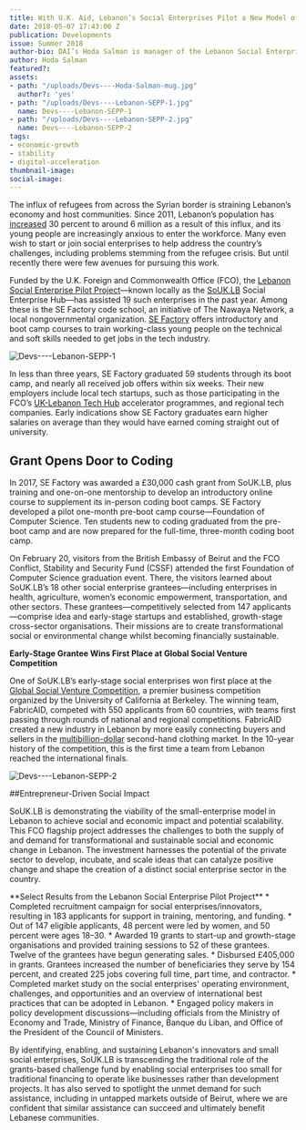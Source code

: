 ```yaml
---
title: With U.K. Aid, Lebanon’s Social Enterprises Pilot a New Model of Development
date: 2018-05-07 17:43:00 Z
publication: Developments
issue: Summer 2018
author-bio: DAI’s Hoda Salman is manager of the Lebanon Social Enterprise Pilot Project.
author: Hoda Salman
featured?: 
assets:
- path: "/uploads/Devs----Hoda-Salman-mug.jpg"
  author?: 'yes'
- path: "/uploads/Devs----Lebanon-SEPP-1.jpg"
  name: Devs----Lebanon-SEPP-1
- path: "/uploads/Devs----Lebanon-SEPP-2.jpg"
  name: Devs----Lebanon-SEPP-2
tags:
- economic-growth
- stability
- digital-acceleration
thumbnail-image:
social-image:
---
```


The influx of refugees from across the Syrian border is straining Lebanon’s economy and host communities. Since 2011, Lebanon’s population has [increased](https://data.worldbank.org/indicator/SP.POP.TOTL?locations=LB) 30 percent to around 6 million as a result of this influx, and its young people are increasingly anxious to enter the workforce. Many even wish to start or join social enterprises to help address the country’s challenges, including problems stemming from the refugee crisis. But until recently there were few avenues for pursuing this work.




Funded by the U.K. Foreign and Commonwealth Office (FCO), the [Lebanon Social Enterprise Pilot Project](https://www.dai.com/our-work/projects/lebanon-social-enterprise-pilot-project)—known locally as the [SoUK.LB](http://www.souklb.co/) Social Enterprise Hub—has assisted 19 such enterprises in the past year. Among these is the SE Factory code school, an initiative of The Nawaya Network, a local nongovernmental organization. [SE Factory](https://www.sefactory.io/) offers introductory and boot camp courses to train working-class young people on the technical and soft skills needed to get jobs in the tech industry. 

![Devs----Lebanon-SEPP-1](/uploads/Devs----Lebanon-SEPP-1.jpg "SE Factory founders Zeina Saab and Fadi Bizri. Photo: SE Factory.") 

In less than three years, SE Factory graduated 59 students through its boot camp, and nearly all received job offers within six weeks. Their new employers include local tech startups, such as those participating in the FCO’s [UK-Lebanon Tech Hub](https://www.uklebhub.com/) accelerator programmes, and regional tech companies. Early indications show SE Factory graduates earn higher salaries on average than they would have earned coming straight out of university.

## Grant Opens Door to Coding

In 2017, SE Factory was awarded a £30,000 cash grant from SoUK.LB, plus training and one-on-one mentorship to develop an introductory online course to supplement its in-person coding boot camps. SE Factory developed a pilot one-month pre-boot camp course—Foundation of Computer Science. Ten students new to coding graduated from the pre-boot camp and are now prepared for the full-time, three-month coding boot camp.

On February 20, visitors from the British Embassy of Beirut and the FCO Conflict, Stability and Security Fund (CSSF) attended the first Foundation of Computer Science graduation event. There, the visitors learned about SoUK.LB’s 18 other social enterprise grantees—including enterprises in health, agriculture, women’s economic empowerment, transportation, and other sectors. These grantees—competitively selected from 147 applicants—comprise idea and early-stage startups and established, growth-stage cross-sector organisations. Their missions are to create transformational social or environmental change whilst becoming financially sustainable.

<aside><p><strong>Early-Stage Grantee Wins First Place at Global Social Venture Competition</strong></p>
<p>One of SoUK.LB’s early-stage social enterprises won first place at the <a href="http://gsvc.org/">Global Social Venture Competition</a>, a premier business competition organized by the University of California at Berkeley. The winning team, FabricAID, competed with 550 applicants from 60 countries, with teams first passing through rounds of national and regional competitions. FabricAID created a new industry in Lebanon by more easily connecting buyers and sellers in the <a href="https://www.forbes.com/sites/richardkestenbaum/2017/04/11/fashion-retailers-have-to-adapt-to-deal-with-secondhand-clothes-sold-online/#4a468cbd1a7f">multibillion-dollar</a> second-hand clothing market. In the 10-year history of the competition, this is the first time a team from Lebanon reached the international finals.</p>
</aside>

![Devs----Lebanon-SEPP-2](/uploads/Devs----Lebanon-SEPP-2.jpg "FabricAID CEO Omar Itani accepting first prize at the Global Social Venture Competition finals in Milan, Italy.") 

##Entrepreneur-Driven Social Impact

SoUK.LB is demonstrating the viability of the small-enterprise model in Lebanon to achieve social and economic impact and potential scalability. This FCO flagship project addresses the challenges to both the supply of and demand for transformational and sustainable social and economic change in Lebanon. The investment harnesses the potential of the private sector to develop, incubate, and scale ideas that can catalyze positive change and shape the creation of a distinct social enterprise sector in the country.

<aside>**Select Results from the Lebanon Social Enterprise Pilot Project**
* Completed recruitment campaign for social enterprises/innovators, resulting in 183 applicants for support in training, mentoring, and funding.
* Out of 147 eligible applicants, 48 percent were led by women, and 50 percent were ages 18–30.
* Awarded 19 grants to start-up and growth-stage organisations and provided training sessions to 52 of these grantees. Twelve of the grantees have begun generating sales.
* Disbursed £405,000 in grants. Grantees increased the number of beneficiaries they serve by 154 percent, and created 225 jobs covering full time, part time, and contractor.
* Completed market study on the social enterprises' operating environment, challenges, and opportunities and an overview of international best practices that can be adopted in Lebanon.
* Engaged policy makers in policy development discussions—including officials from the Ministry of Economy and Trade, Ministry of Finance, Banque du Liban, and Office of the President of the Council of Ministers.</aside>

By identifying, enabling, and sustaining Lebanon's innovators and small social enterprises, SoUK.LB is transcending the traditional role of the grants-based challenge fund by enabling social enterprises too small for traditional financing to operate like businesses rather than development projects. It has also served to spotlight the unmet demand for such assistance, including in untapped markets outside of Beirut, where we are confident that similar assistance can succeed and ultimately benefit Lebanese communities.
